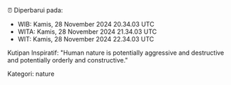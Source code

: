 ⏰ Diperbarui pada:
- WIB: Kamis, 28 November 2024 20.34.03 UTC
- WITA: Kamis, 28 November 2024 21.34.03 UTC
- WIT: Kamis, 28 November 2024 22.34.03 UTC

Kutipan Inspiratif:
"Human nature is potentially aggressive and destructive and potentially orderly and constructive."


Kategori: nature


